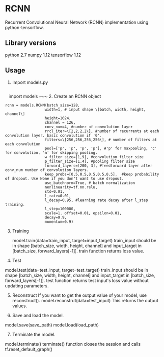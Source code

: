 # RCNN
Recurrent Convolutional Neural Network (RCNN) implementation using python-tensorflow.

## Library versions
python 2.7
numpy 1.12
tensorflow 1.12

## Usage
1. Import models.py
    ~~~
    import models
    ~~~
2. Create an RCNN object

    rcnn = models.RCNN(batch_size=128, 
                      width=1, # input shape \[batch, width, height, channel\]
                      height=1024, 
                      channel = 126, 
                      conv_num=4, #number of convolution layer
                      rrcl_iter=\[2,2,2,2\], #number of recurrents at each convolution layer. basic convolution if '0'.
                      filters=\[256,256,256,256\], # number of filters at each convolution
                      pool=['p', 'p', 'p', 'p'], #'p' for maxpooling, 'c' for convolution, 'n' for skipping pooling.
                      w_filter_size=[1,9], #convolution filter size
                      p_filter_size=[1,4], #pooling filter size
                      forward_layers=[200, 3], #feedforward layer after conv_num number of convolution layers.
                      keep_probs=[0.5,0.5,0.5,0.5,0.5],  #keep probability of dropout. Use None if you don't want to use dropout.
                      use_batchnorm=True, # batch normalization
                      nonlinearity=tf.nn.relu, 
                      std=0.01, 
                      l_rate=0.01, 
                      l_decay=0.95, #learning rate decay after l_step training.
                      l_step=100000, 
                      scale=1, offset=0.01, epsilon=0.01, 
                      decay=0.9, 
                      momentum=0.9)
           
3. Training

    model.train(data=train_input, target=input_target) 
train_input should be in shape [batch_size, width, height, channel] and input_target in [batch_size, forward_layers[-1]].
train function returns loss value.

4. Test

  model.test(data=test_input, target=test_target)
train_input should be in shape [batch_size, width, height, channel] and input_target in [batch_size, forward_layers[-1]].
test function returns test input's loss value without updating parameters.

5. Reconstruct
If you want to get the output value of your model, use reconstruct().
  model.reconstrut(data=test_input)
This returns the output values.

6. Save and load the model.

  model.save(save_path)
  model.load(load_path)

7. Terminate the model.
  
  model.terminate()
terminate() function closes the session and calls tf.reset_default_graph()
